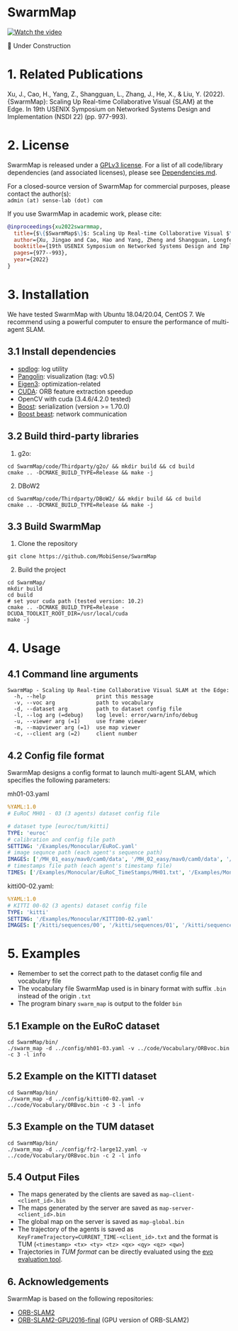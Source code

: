 # SwarmMap

[![Watch the video](https://img.youtube.com/vi/CXOAqzn6szo/maxresdefault.jpg)](https://youtu.be/CXOAqzn6szo)

🚧 Under Construction

# 1. Related Publications

Xu, J., Cao, H., Yang, Z., Shangguan, L., Zhang, J., He, X., & Liu, Y. (2022). {SwarmMap}: Scaling Up Real-time Collaborative Visual {SLAM} at the Edge. In 19th USENIX Symposium on Networked Systems Design and Implementation (NSDI 22) (pp. 977-993).

# 2. License
SwarmMap is released under a [GPLv3 license](https://github.com/MobiSense/SwarmMap/blob/master/licencse_gpl.txt). For a list of all code/library dependencies (and associated licenses), please see [Dependencies.md](https://github.com/MobiSense/SwarmMap/blob/master/thirdparty/thirdparty_code.md).

For a closed-source version of SwarmMap for commercial purposes, please contact the author(s):  
`admin (at) sense-lab (dot) com`

If you use SwarmMap in academic work, please cite:
```BibTeX
@inproceedings{xu2022swarmmap,
  title={$\{$SwarmMap$\}$: Scaling Up Real-time Collaborative Visual $\{$SLAM$\}$ at the Edge},
  author={Xu, Jingao and Cao, Hao and Yang, Zheng and Shangguan, Longfei and Zhang, Jialin and He, Xiaowu and Liu, Yunhao},
  booktitle={19th USENIX Symposium on Networked Systems Design and Implementation (NSDI 22)},
  pages={977--993},
  year={2022}
}
```

# 3. Installation

We have tested SwarmMap with Ubuntu 18.04/20.04, CentOS 7. We recommend using a powerful computer to ensure the performance of multi-agent SLAM.

## 3.1 Install dependencies

- [spdlog](https://github.com/gabime/spdlog): log utility
- [Pangolin](https://github.com/stevenlovegrove/Pangolin): visualization (tag: v0.5)
- [Eigen3](https://gitlab.com/libeigen/eigen): optimization-related
- [CUDA](https://developer.nvidia.com/cuda-toolkit): ORB feature extraction speedup
- OpenCV with cuda (3.4.6/4.2.0 tested)
- [Boost](https://www.boost.org/): serialization (version >= 1.70.0)
- [Boost beast](https://github.com/boostorg/beast): network communication

## 3.2 Build third-party libraries

1. g2o: 
```shell
cd SwarmMap/code/Thirdparty/g2o/ && mkdir build && cd build
cmake .. -DCMAKE_BUILD_TYPE=Release && make -j
```

2. DBoW2
```shell
cd SwarmMap/code/Thirdparty/DBoW2/ && mkdir build && cd build
cmake .. -DCMAKE_BUILD_TYPE=Release && make -j
```

## 3.3 Build SwarmMap
1. Clone the repository
```shell
git clone https://github.com/MobiSense/SwarmMap
```

2. Build the project

```shell
cd SwarmMap/
mkdir build
cd build
# set your cuda path (tested version: 10.2)
cmake .. -DCMAKE_BUILD_TYPE=Release -DCUDA_TOOLKIT_ROOT_DIR=/usr/local/cuda 
make -j
```
# 4. Usage

## 4.1 Command line arguments

```shell 
SwarmMap - Scaling Up Real-time Collaborative Visual SLAM at the Edge:
  -h, --help                print this message
  -v, --voc arg             path to vocabulary
  -d, --dataset arg         path to dataset config file
  -l, --log arg (=debug)    log level: error/warn/info/debug
  -u, --viewer arg (=1)     use frame viewer
  -m, --mapviewer arg (=1)  use map viewer
  -c, --client arg (=2)     client number
```
## 4.2 Config file format
SwarmMap designs a config format to launch multi-agent SLAM, which specifies the following parameters:

mh01-03.yaml
```yaml
%YAML:1.0 
# EuRoC MH01 - 03 (3 agents) dataset config file

# dataset type [euroc/tum/kitti]
TYPE: 'euroc'
# calibration and config file path
SETTING: '/Examples/Monocular/EuRoC.yaml'
# image sequnce path (each agent's sequence path)
IMAGES: ['/MH_01_easy/mav0/cam0/data', '/MH_02_easy/mav0/cam0/data', '/MH_03_medium/mav0/cam0/data']
# timestamps file path (each agent's timestamp file)
TIMES: ['/Examples/Monocular/EuRoC_TimeStamps/MH01.txt', '/Examples/Monocular/EuRoC_TimeStamps/MH02.txt', '/Examples/Monocular/EuRoC_TimeStamps/MH03.txt']
```

kitti00-02.yaml:
```yaml
%YAML:1.0
# KITTI 00-02 (3 agents) dataset config file
TYPE: 'kitti'
SETTING: '/Examples/Monocular/KITTI00-02.yaml'
IMAGES: ['/kitti/sequences/00', '/kitti/sequences/01', '/kitti/sequences/02']
```

# 5. Examples
- Remember to set the correct path to the dataset config file and vocabulary file
- The vocabulary file SwarmMap used is in binary format with suffix `.bin` instead of the origin `.txt`
- The program binary `swarm_map` is output to the folder `bin`

## 5.1 Example on the EuRoC dataset
```shell
cd SwarmMap/bin/
./swarm_map -d ../config/mh01-03.yaml -v ../code/Vocabulary/ORBvoc.bin -c 3 -l info
```

## 5.2 Example on the KITTI dataset
```shell
cd SwarmMap/bin/
./swarm_map -d ../config/kitti00-02.yaml -v ../code/Vocabulary/ORBvoc.bin -c 3 -l info
```

## 5.3 Example on the TUM dataset
```shell
cd SwarmMap/bin/
./swarm_map -d ../config/fr2-large12.yaml -v ../code/Vocabulary/ORBvoc.bin -c 2 -l info
```

## 5.4 Output Files
- The maps generated by the clients are saved as `map-client-<client_id>.bin`
- The maps generated by the server are saved as `map-server-<client_id>.bin`
- The global map on the server is saved as `map-global.bin`
- The trajectory of the agents is saved as `KeyFrameTrajectory=CURRENT_TIME-<client_id>.txt` and the format is TUM (`<timestamp> <tx> <ty> <tz> <qx> <qy> <qz> <qw>`)
- Trajectories in *TUM format* can be directly evaluated using the [evo evaluation tool](https://github.com/MichaelGrupp/evo).

## 6. Acknowledgements
SwarmMap is based on the following repositories:
- [ORB-SLAM2](https://github.com/raulmur/ORB_SLAM2)
- [ORB-SLAM2-GPU2016-final](https://github.com/yunchih/ORB-SLAM2-GPU2016-final) (GPU version of ORB-SLAM2)
